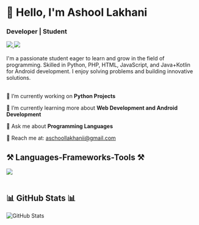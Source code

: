 <h1 align="left">👋 Hello, I'm Ashool Lakhani</h1>
<h3 align="left">Developer | Student</h3>

<div align="left"> 
  <a href="mailto:ashoollakhanii@gmail.com" target="_blank">
    <img src="https://img.shields.io/badge/Gmail-D14836?style=for-the-badge&logo=gmail&logoColor=white" target="_blank" />
  </a> 
  <a href="https://github.com/ashoollakhani" target="_blank">
    <img src="https://img.shields.io/badge/GitHub-181717?style=for-the-badge&logo=github&logoColor=white" target="_blank" />
  </a>
</div>

<br>
I'm a passionate student eager to learn and grow in the field of programming. Skilled in Python, PHP, HTML, JavaScript, and Java+Kotlin for Android development. I enjoy solving problems and building innovative solutions. <br>

<br>

<div align="left">
 
 🔭 I’m currently working on **Python Projects**
 
 🌱 I’m currently learning more about **Web Development and Android Development**

💬 Ask me about **Programming Languages**

📧 Reach me at: aschoollakhanii@gmail.com

 </div>

<h2 align="left">⚒️ Languages-Frameworks-Tools ⚒️</h2>
<div align="left">
    <img src="https://skillicons.dev/icons?i=python,php,html,js,java,kotlin,github" /><br>
</div>

<br/>

<h2 align="left">📊 GitHub Stats 📊</h2>

![GitHub Stats](https://gh-readme-profile.vercel.app/api?username=ashoollakhani&theme=dark)
